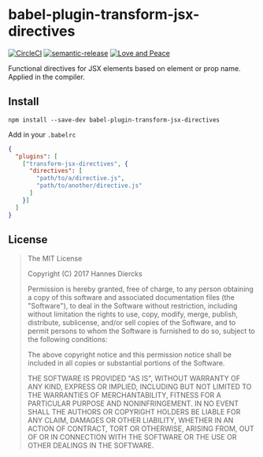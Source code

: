 # babel-plugin-transform-jsx-directives

[![CircleCI](https://circleci.com/gh/Xiphe/babel-plugin-transform-jsx-directives/tree/master.svg?style=shield)](https://circleci.com/gh/Xiphe/babel-plugin-transform-jsx-directives/tree/master)
[![semantic-release](https://img.shields.io/badge/%20%20%F0%9F%93%A6%F0%9F%9A%80-semantic--release-e10079.svg)](https://github.com/semantic-release/semantic-release)
[![Love and Peace](http://love-and-peace.github.io/love-and-peace/badges/base/v1.0.svg)](https://github.com/love-and-peace/love-and-peace/blob/master/versions/base/v1.0/en.md)

Functional directives for JSX elements based on element or prop name. Applied in the compiler.

## Install

`npm install --save-dev babel-plugin-transform-jsx-directives`

Add in your `.babelrc`

```json
{
  "plugins": [
    ["transform-jsx-directives", {
      "directives": [
        "path/to/a/directive.js",
        "path/to/another/directive.js"
      ]
    }]
  ]
}
```

License
-------

> The MIT License
> 
> Copyright (C) 2017 Hannes Diercks
>
> Permission is hereby granted, free of charge, to any person obtaining a copy of
> this software and associated documentation files (the "Software"), to deal in
> the Software without restriction, including without limitation the rights to
> use, copy, modify, merge, publish, distribute, sublicense, and/or sell copies
> of the Software, and to permit persons to whom the Software is furnished to do
> so, subject to the following conditions:
>
> The above copyright notice and this permission notice shall be included in all
> copies or substantial portions of the Software.
>
> THE SOFTWARE IS PROVIDED "AS IS", WITHOUT WARRANTY OF ANY KIND, EXPRESS OR
> IMPLIED, INCLUDING BUT NOT LIMITED TO THE WARRANTIES OF MERCHANTABILITY, FITNESS
> FOR A PARTICULAR PURPOSE AND NONINFRINGEMENT. IN NO EVENT SHALL THE AUTHORS OR
> COPYRIGHT HOLDERS BE LIABLE FOR ANY CLAIM, DAMAGES OR OTHER LIABILITY, WHETHER
> IN AN ACTION OF CONTRACT, TORT OR OTHERWISE, ARISING FROM, OUT OF OR IN
> CONNECTION WITH THE SOFTWARE OR THE USE OR OTHER DEALINGS IN THE SOFTWARE.
